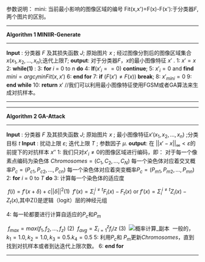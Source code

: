 参数说明：
mini: 当前最小影响的图像区域的编号
Fit(x,x')=F(x)-F(x'):于分类器$F$,两个图片的区别。

------

**Algorithm 1 MINIIR-Generate** 

------

**Input** : 分类器 $F$ 及其损失函数 $J$; 原始图片 $x$ ; 经过图像分割后的图像区域集合 $x(x_1,x_2,...,x_n)$;迭代上限$T$;
**output**: 对于分类器$F$，$x$的最小图像特征 $x'$ .
1: $x'=x$
2: **while(1)** :
3:	**for** $i$ = 0 to $n$ **do**
4: 		**If**($x'_i == 0$)  **continue**;
5: 		$x'_i = 0$ and **find** $mini=argc_i min Fit(x,x')$
6:	**end for**
7: 	**if** $(F(x') \not= F(x))$ **break**;
8:	 $x'_{mini} = 0$
9: **end while**
10: **return** $x'$ //我们可以利用最小图像特征使用FGSM或者GA算法来生成对抗样本。

------





------

**Algorithm 2 GA-Attack** 

------

**Input** : 分类器 $F$ 及其损失函数 $J$; 原始图片 $x$ ;  最小图像特征$x'(x_1,x_2,...,x_n)$ ;分类目标 $t$
**Input** : 扰动上限 $\varepsilon$; 迭代上限 $T$ ; 参数因子 $\mu$.
**output**: 在  $||x'-x||_\infty<\varepsilon$的前提下的对抗样本 $x''$
1:	我们只对$x'_i\not=0$的图像区域进行编码，即：
 	对于每一个像素点编码为染色体 $Chromosomes=(C_1,C_2,...,C_N)$
 	每一个染色体对应着交叉概率$P_c=(P_{c1},P_{c2},...,P_{cn})$
 	每一个染色体对应着突变概率$P_c=(P_{m1},P_{m2},...,P_{mn})$ 
2: **for** $i$ = 0 to $T$ **do**
3:	计算每一个染色体的适应度

​						$f(i)=f' (x+δ)+c||δ||^2​$				(1)
​	$f' (x)=Σ_i^{i≠t} F_i (x)-F_t (x)$ or $f' (x)=Σ_i^{i≠t} Z_i (x)-Z_t (x)$,其中Z()是逻辑（logit）层的神经元组

4:	每一轮都要进行计算自适应的$P_c$和$P_m$

​						$f_{max}=max(f_1,f_2,...,f_z)$			(2)
​						$f_{avg}=Σ_{i=1}^zf_i/z$						(3)
​						![概率计算_副本](C:\Users\lhy\Desktop\概率计算_副本.png)
​	一般的，$k_1=1.0,k_2=1.0,k_3=0.5.k_4=0.5$
5: 	利用$P_c$和 $P_m$更新$Chromosomes$，直到找到对抗样本或者到达迭代上限次数。
6: **end for**

------

